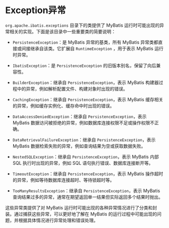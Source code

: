 # Exception异常

`org.apache.ibatis.exceptions` 目录下的类提供了 MyBatis 运行时可能出现的异常相关的实现。下面是该目录中一些重要类的简要说明：

- `PersistenceException`：是 MyBatis 异常的基类，所有 MyBatis 异常类都直接或间接继承自该类。它扩展自 `RuntimeException`
  ，用于表示 MyBatis 运行时异常。

- `IbatisException`：是 `PersistenceException` 的旧版本别名，保留了向后兼容性。

- `BuilderException`：继承自 `PersistenceException`，表示 MyBatis 构建器过程中的异常，例如解析配置文件、构建对象时出现的错误。

- `CachingException`：继承自 `PersistenceException`，表示 MyBatis 缓存相关的异常，例如缓存实例化、缓存命中时出现的错误。

- `DataAccessDeniedException`：继承自 `PersistenceException`，表示 MyBatis 数据访问被拒绝的异常，例如数据库连接权限不足或操作权限不正确。

- `DataRetrievalFailureException`：继承自 `PersistenceException`，表示 MyBatis 数据检索失败的异常，例如查询结果为空或获取数据失败。

- `NestedSQLException`：继承自 `PersistenceException`，表示 MyBatis 内部 SQL 执行时出现的异常，例如 SQL 语句执行错误、数据库连接断开等。

- `TimeoutException`：继承自 `PersistenceException`，表示 MyBatis 操作超时的异常，例如等待数据库连接超时、等待锁超时等。

- `TooManyResultsException`：继承自 `PersistenceException`，表示 MyBatis 查询结果过多的异常，通常在期望返回单一结果但实际返回多个结果时抛出。

这些异常类提供了对 MyBatis 运行时可能出现的各种异常情况进行了分类和封装。通过捕获这些异常，可以更好地了解在 MyBatis
的运行过程中可能出现的问题，并根据具体情况进行异常处理和错误处理。
